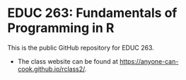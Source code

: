 # EDUC 263: Fundamentals of Programming in R

This is the public GitHub repository for EDUC 263.  

* The class website can be found at https://anyone-can-cook.github.io/rclass2/.  

